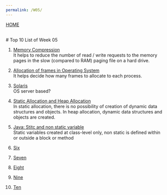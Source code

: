 ```yaml
---
permalink: /W05/
---
```

[HOME](../)

<br>
# Top 10 List of Week 05

1. [Memory Compression](http://woshub.com/memory-compression-process-high-usage-windows-10/)<br>
It helps to reduce the number of read / write requests to the memory pages in the slow (compared to RAM) paging file on a hard drive.

2. [Allocation of frames in Operating System](https://www.geeksforgeeks.org/operating-system-allocation-frames/)<br>
It helps decide how many frames to allocate to each process.

3. [Solaris](https://www.oracle.com/solaris/solaris11/)<br>
OS server based?

4. [Static Allocation and Heap Allocation](https://www.geeksforgeeks.org/difference-between-static-allocation-and-heap-allocation/?ref=rp)<br>
In static allocation, there is no possibility of creation of dynamic data structures and objects. In heap allocation, dynamic data structures and objects are created.

5. [Java: Stitc and non static variable](https://www.geeksforgeeks.org/difference-between-static-and-non-static-variables-in-java/?ref=rp)<br>
Static variables created at class-level only, non static is defined within or outside a block or method

6. [Six](https://en.wikipedia.org/wiki/6)<br>

7. [Seven](https://en.wikipedia.org/wiki/7)<br>

8. [Eight](https://en.wikipedia.org/wiki/8)<br>

9. [Nine](https://en.wikipedia.org/wiki/9)<br>

10. [Ten](https://en.wikipedia.org/wiki/10)<br>
